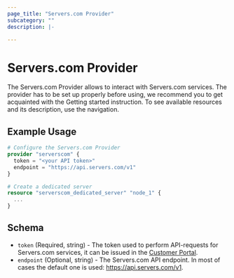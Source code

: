 ```yaml
---
page_title: "Servers.com Provider"
subcategory: ""
description: |-

---
```


# Servers.com Provider

The Servers.com Provider allows to interact with Servers.com services. The provider has to be set up properly before using, we recommend you to get acquainted with the Getting started instruction. To see available resources and its description, use the navigation.


## Example Usage

```terraform
# Configure the Servers.com Provider
provider "serverscom" {
  token = "<your API token>"
  endpoint = "https://api.servers.com/v1"
}

# Create a dedicated server
resource "serverscom_dedicated_server" "node_1" {
  ...
}
```

## Schema

- `token` (Required, string) - The token used to perform API-requests for Servers.com services, it can be issued in the [Customer Portal](https://portal.servers.com/#/profile/api-tokens).
- `endpoint` (Optional, string) - The Servers.com API endpoint. In most of cases the default one is used: https://api.servers.com/v1.
